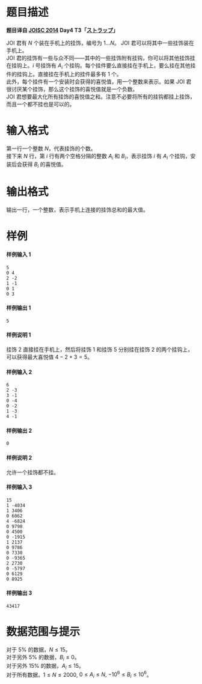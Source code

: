 
# 题目描述

**题目译自 [JOISC 2014](https://www.ioi-jp.org/camp/2014/2014-sp-tasks/index.html) Day4 T3「[ストラップ](https://www.ioi-jp.org/camp/2014/2014-sp-tasks/2014-sp-d4.pdf)」**

JOI 君有 $N$ 个装在手机上的挂饰，编号为 $1\ldots N$。 JOI 君可以将其中一些挂饰装在手机上。  
JOI 君的挂饰有一些与众不同——其中的一些挂饰附有挂钩，你可以将其他挂饰挂在挂钩上。$i$ 号挂饰有 $A_i$ 个挂钩。每个挂件要么直接挂在手机上，要么挂在其他挂件的挂钩上。直接挂在手机上的挂件最多有 1 个。  
此外，每个挂件有一个安装时会获得的喜悦值，用一个整数来表示。如果 JOI 君很讨厌某个挂饰，那么这个挂饰的喜悦值就是一个负数。  
JOI 君想要最大化所有挂饰的喜悦值之和。注意不必要将所有的挂钩都挂上挂饰，而且一个都不挂也是可以的。

# 输入格式

第一行一个整数 $N$，代表挂饰的个数。  
接下来 $N$ 行，第 $i$ 行有两个空格分隔的整数 $A_i$ 和 $B_i$，表示挂饰 $i$ 有 $A_i$ 个挂钩，安装后会获得 $B_i$ 的喜悦值。 

# 输出格式

输出一行，一个整数，表示手机上连接的挂饰总和的最大值。

# 样例

#### 样例输入 1
```plain
5
0 4
2 -2
1 -1
0 1
0 3
```

#### 样例输出 1
```plain
5
```

#### 样例说明 1
挂饰 $2$ 直接挂在手机上，然后将挂饰 $1$ 和挂饰 $5$ 分别挂在挂饰 $2$ 的两个挂钩上，可以获得最大喜悦值 $4-2+3=5$。

#### 样例输入 2
```plain
6
2 -3
3 -1
0 -4
0 -2
1 -3
4 -1
```

#### 样例输出 2
```plain
0
```

#### 样例说明 2
允许一个挂饰都不挂。

#### 样例输入 3
```plain
15
1 -4034
1 3406
0 6062
4 -6824
0 9798
0 4500
0 -1915
1 2137
0 9786
0 7330
0 -9365
2 2730
0 -5797
0 6129
0 8925
```

#### 样例输出 3
```plain
43417
```

# 数据范围与提示

对于 $5\%$ 的数据，$N\le 15$。  
对于另外 $5\%$ 的数据，$B_i\le 0$。  
对于另外 $15\%$ 的数据，$A_i\le 15$。  
对于所有数据，$1\le N\le 2000,$ $0\le A_i\le N,$ $-10^6\le B_i\le 10^6$。

